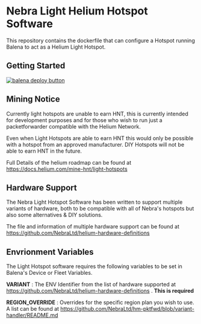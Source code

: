 # Nebra Light Helium Hotspot Software

This repository contains the dockerfile that can configure a Hotspot running Balena to act as a Helium Light Hotspot.

## Getting Started

[![balena deploy button](https://www.balena.io/deploy.svg)](https://dashboard.balena-cloud.com/deploy?repoUrl=https://github.com/NebraLtd/light-hotspot-software)

## Mining Notice

Currently light hotspots are unable to earn HNT, this is currently intended for development purposes and for those who wish to run just a packetforwarder compatible with the Helium Network.

Even when Light Hotspots are able to earn HNT this would only be possible with a hotspot from an approved manufacturer. DIY Hotspots will not be able to earn HNT in the future.

Full Details of the helium roadmap can be found at https://docs.helium.com/mine-hnt/light-hotspots

## Hardware Support

The Nebra Light Hotspot Software has been written to support multiple variants of hardware, both to be compatible with all of Nebra's hotspots but also some alternatives & DIY solutions.

The file and information of multiple hardware support can be found at https://github.com/NebraLtd/helium-hardware-definitions

## Envrionment Variables

The Light Hotspot software requires the following variables to be set in Balena's Device or Fleet Variables.

**VARIANT** : The ENV Identifier from the list of hardware supported at https://github.com/NebraLtd/helium-hardware-definitions . **This is required**

**REGION_OVERRIDE** : Overrides for the specific region plan you wish to use. A list can be found at https://github.com/NebraLtd/hm-pktfwd/blob/variant-handler/README.md
